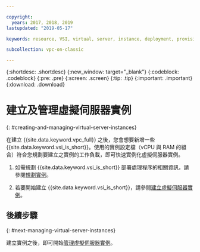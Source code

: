 ```yaml
---

copyright:
  years: 2017, 2018, 2019
lastupdated: "2019-05-17"

keywords: resource, VSI, virtual, server, instance, deployment, provisioning, instantiate, managing

subcollection: vpc-on-classic

---
```


{:shortdesc: .shortdesc}
{:new_window: target="_blank"}
{:codeblock: .codeblock}
{:pre: .pre}
{:screen: .screen}
{:tip: .tip}
{:important: .important}
{:download: .download}

# 建立及管理虛擬伺服器實例
{: #creating-and-managing-virtual-server-instances}

在建立 {{site.data.keyword.vpc_full}} 之後，您會想要新增一些 {{site.data.keyword.vsi_is_short}}。使用的實例設定檔（vCPU 與 RAM 的組合）符合您規劃要建立之實例的工作負載，即可快速實例化虛擬伺服器實例。

1. 如需規劃 {{site.data.keyword.vsi_is_short}} 部署處理程序的相關資訊，請參閱[規劃實例](/docs/vpc-on-classic-vsi?topic=vpc-on-classic-vsi-planning-for-instances)。 

2. 若要開始建立 {{site.data.keyword.vsi_is_short}}，請參閱[建立虛擬伺服器實例](/docs/vpc-on-classic-vsi?topic=vpc-on-classic-vsi-creating-virtual-servers)。

## 後續步驟
{: #next-managing-virtual-server-instances}

建立實例之後，即可開始[管理虛擬伺服器實例](/docs/vpc-on-classic-vsi?topic=vpc-on-classic-vsi-managing-virtual-server-instances)。
